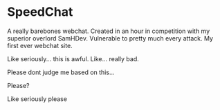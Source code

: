 # SpeedChat
A really barebones webchat. Created in an hour in competition with my superior overlord SamHDev. Vulnerable to pretty much every attack. My first ever webchat site.

Like seriously... this is awful.
Like... really bad.

Please dont judge me based on this...

Please?

Like seriously please
